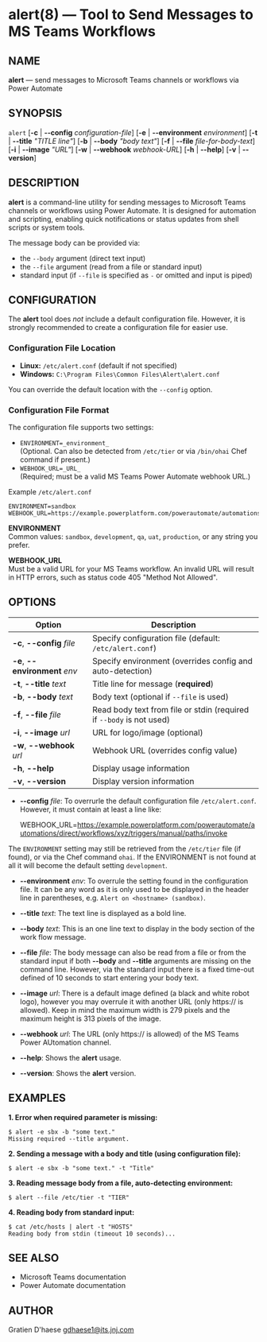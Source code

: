 # alert(8) — Tool to Send Messages to MS Teams Workflows

## NAME

**alert** — send messages to Microsoft Teams channels or workflows via Power Automate

## SYNOPSIS

`alert` [**-c** | **--config** _configuration-file_] [**-e** | **--environment** _environment_] [**-t** | **--title** _"TITLE line"_] [**-b** | **--body** _"body text"_] [**-f** | **--file** _file-for-body-text_] [**-i** | **--image** _"URL"_] [**-w** | **--webhook** _webhook-URL_] [**-h** | **--help**] [**-v** | **--version**]

## DESCRIPTION

**alert** is a command-line utility for sending messages to Microsoft Teams channels or workflows using Power Automate. It is designed for automation and scripting, enabling quick notifications or status updates from shell scripts or system tools.

The message body can be provided via:

- the `--body` argument (direct text input)
- the `--file` argument (read from a file or standard input)
- standard input (if `--file` is specified as `-` or omitted and input is piped)

## CONFIGURATION

The **alert** tool does *not* include a default configuration file. However, it is strongly recommended to create a configuration file for easier use.

### Configuration File Location

- **Linux:** `/etc/alert.conf` (default if not specified)
- **Windows:** `C:\Program Files\Common Files\Alert\alert.conf`

You can override the default location with the `--config` option.

### Configuration File Format

The configuration file supports two settings:

- `ENVIRONMENT=_environment_`  
  (Optional. Can also be detected from `/etc/tier` or via `/bin/ohai` Chef command if present.)
- `WEBHOOK_URL=_URL_`  
  (Required; must be a valid MS Teams Power Automate webhook URL.)

Example `/etc/alert.conf`

    ENVIRONMENT=sandbox
    WEBHOOK_URL=https://example.powerplatform.com/powerautomate/automations/direct/workflows/xyz/triggers/manual/paths/invoke

**ENVIRONMENT**  
Common values: `sandbox`, `development`, `qa`, `uat`, `production`, or any string you prefer.

**WEBHOOK_URL**  
Must be a valid URL for your MS Teams workflow. An invalid URL will result in HTTP errors, such as status code 405 "Method Not Allowed".

## OPTIONS

| Option                | Description                                                                               |
|-----------------------|-------------------------------------------------------------------------------------------|
| **-c**, **--config** *file*      | Specify configuration file (default: `/etc/alert.conf`)                               |
| **-e**, **--environment** *env*  | Specify environment (overrides config and auto-detection)                            |
| **-t**, **--title** *text*       | Title line for message (**required**)                                               |
| **-b**, **--body** *text*        | Body text (optional if `--file` is used)                                           |
| **-f**, **--file** *file*        | Read body text from file or stdin (required if `--body` is not used)                |
| **-i**, **--image** *url*        | URL for logo/image (optional)                                                      |
| **-w**, **--webhook** *url*      | Webhook URL (overrides config value)                                                |
| **-h**, **--help**               | Display usage information                                                           |
| **-v**, **--version**            | Display version information                                                         |

* **--config** *file*:
To overrurle the default configuration file `/etc/alert.conf`. However, it must contain at least a line like:

    WEBHOOK_URL=https://example.powerplatform.com/powerautomate/automations/direct/workflows/xyz/triggers/manual/paths/invoke

The `ENVIRONMENT` setting may still be retrieved from the `/etc/tier` file (if found), or via the Chef command `ohai`. If the
ENVIRONMENT is not found at all it will become the default setting `development`.

* **--environment** *env*:
To overrule the setting found in the configuration file. It can be any word as it is only used to be displayed in the header line in parentheses, e.g. `Alert on <hostname> (sandbox)`.

* **--title** *text*:
The text line is displayed as a bold line.

* **--body** *text*:
This is an one line text to display in the body section of the work flow message.

* **--file** *file*:
The body message can also be read from a file or from the standard input if both **--body** and **--title** arguments are missing on the command line. However, via the standard input there is a fixed time-out defined of 10 seconds to start entering your body text.

* **--image** *url*:
There is a default image defined (a black and white robot logo), however you may overrule it with another URL (only https:// is allowed). Keep in mind the maximum width is 279 pixels and the maximum height is 313 pixels of the image.

* **--webhook** *url*:
The URL (only https:// is allowed) of the MS Teams Power AUtomation channel.

* **--help**:
Shows the **alert** usage.

* **--version**:
Shows the **alert** version.
 
## EXAMPLES

**1. Error when required parameter is missing:**


    $ alert -e sbx -b "some text."
    Missing required --title argument.


**2. Sending a message with a body and title (using configuration file):**

    $ alert -e sbx -b "some text." -t "Title"

**3. Reading message body from a file, auto-detecting environment:**

    $ alert --file /etc/tier -t "TIER"

**4. Reading body from standard input:**

    $ cat /etc/hosts | alert -t "HOSTS"
    Reading body from stdin (timeout 10 seconds)...

## SEE ALSO

- Microsoft Teams documentation
- Power Automate documentation

## AUTHOR

Gratien D'haese <gdhaese1@its.jnj.com>
